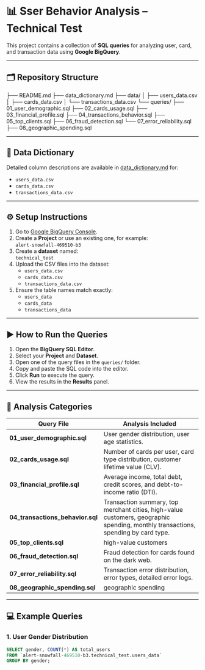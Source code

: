 # 📊  Sser Behavior Analysis – Technical Test

This project contains a collection of **SQL queries** for analyzing user, card, and transaction data using **Google BigQuery**.

---

## 🗂 **Repository Structure**
├── README.md
├── data_dictionary.md
├── data/
│ ├── users_data.csv
│ ├── cards_data.csv
│ └── transactions_data.csv
└── queries/
├── 01_user_demographic.sql
├── 02_cards_usage.sql
├── 03_financial_profile.sql
├── 04_transactions_behavior.sql
├── 05_top_clients.sql
├── 06_fraud_detection.sql
└── 07_error_reliability.sql
├── 08_geographic_spending.sql


---

## 📘 **Data Dictionary**
Detailed column descriptions are available in [data_dictionary.md](./data_dictionary.md) for:
- `users_data.csv`
- `cards_data.csv`
- `transactions_data.csv`

---

## ⚙ **Setup Instructions**
1. Go to [Google BigQuery Console](https://console.cloud.google.com/bigquery).
2. Create a **Project** or use an existing one, for example:  
   `alert-snowfall-469510-b3`
3. Create a **dataset** named:  
   `technical_test`
4. Upload the CSV files into the dataset:
   - `users_data.csv`
   - `cards_data.csv`
   - `transactions_data.csv`
5. Ensure the table names match exactly:
   - `users_data`
   - `cards_data`
   - `transactions_data`

---

## ▶ **How to Run the Queries**
1. Open the **BigQuery SQL Editor**.
2. Select your **Project** and **Dataset**.
3. Open one of the query files in the `queries/` folder.
4. Copy and paste the SQL code into the editor.
5. Click **Run** to execute the query.
6. View the results in the **Results** panel.

---

## 📌 **Analysis Categories**

| Query File | Analysis Included |
|------------|------------------|
| **01_user_demographic.sql** | User gender distribution, user age statistics. |
| **02_cards_usage.sql** | Number of cards per user, card type distribution, customer lifetime value (CLV). |
| **03_financial_profile.sql** | Average income, total debt, credit scores, and debt-to-income ratio (DTI). |
| **04_transactions_behavior.sql** | Transaction summary, top merchant cities, high-value customers, geographic spending, monthly transactions, spending by card type. |
| **05_top_clients.sql** | high-value customers|
| **06_fraud_detection.sql** | Fraud detection for cards found on the dark web. |
| **07_error_reliability.sql** | Transaction error distribution, error types, detailed error logs. |
| **08_geographic_spending.sql** | geographic spending|

---

## 💻 **Example Queries**

### 1. User Gender Distribution
```sql
SELECT gender, COUNT(*) AS total_users
FROM `alert-snowfall-469510-b3.technical_test.users_data`
GROUP BY gender;
